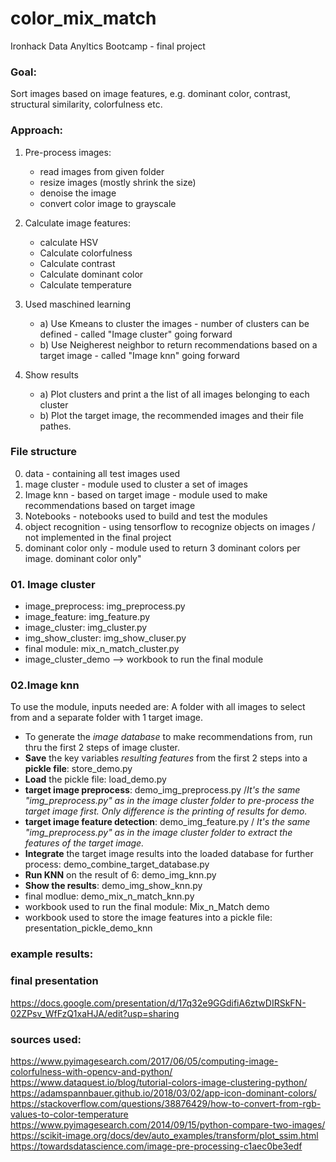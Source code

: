 # color_mix_match

Ironhack Data Anyltics Bootcamp - final project 

### Goal: 

Sort images based on image features, e.g. dominant color, contrast, structural similarity, colorfulness etc. 

### Approach:

1) Pre-process images:
    - read images from given folder 
    - resize images (mostly shrink the size)
    - denoise the image
    - convert color image to grayscale

2) Calculate image features:
    - calculate HSV
    - Calculate colorfulness
    - Calculate contrast 
    - Calculate dominant color 
    - Calculate temperature

3) Used maschined learning
    - a) Use Kmeans to cluster the images - number of clusters can be defined - called "Image cluster" going forward
    - b) Use Neigherest neighbor to return recommendations based on a target image - called "Image knn" going forward

4) Show results
    - a) Plot clusters and print a the list of all images belonging to each cluster
    - b) Plot the target image, the recommended images and their file pathes. 

### File structure

00. data - containing all test images used
01. mage cluster - module used to cluster a set of images
02. Image knn - based on target image - module used to make recommendations based on target image
03. Notebooks - notebooks used to build and test the modules
04. object recognition - using tensorflow to recognize objects on images / not implemented in the final project
05. dominant color only - module used to return 3 dominant colors per image. 
dominant color only"

### 01. Image cluster

- image_preprocess: img_preprocess.py
- image_feature: img_feature.py
- image_cluster: img_cluster.py
- img_show_cluster: img_show_cluser.py
- final module: mix_n_match_cluster.py
- image_cluster_demo --> workbook to run the final module 


### 02.Image knn

To use the module, inputs needed are:
A folder with all images to select from and a separate folder with 1 target image. 

- To generate the *image database* to make recommendations from, run thru the first 2 steps of image cluster.
- **Save** the key variables *resulting features* from the first 2 steps into a **pickle file**: store_demo.py
- **Load** the pickle file: load_demo.py
- **target image preprocess**: demo_img_preprocess.py /_It's the same "img_preprocess.py" as in the image cluster folder to pre-process the target image first. Only difference is the printing of results for demo._
- **target image feature detection**: demo_img_feature.py / _It's the same "img_preprocess.py" as in the image cluster folder to extract the features of the target image._
- **Integrate** the target image results into the loaded database for further process: demo_combine_target_database.py
- **Run KNN** on the result of 6: demo_img_knn.py
- **Show the results**: demo_img_show_knn.py
- final modlue: demo_mix_n_match_knn.py
- workbook used to run the final module: Mix_n_Match demo
- workbook used to store the image features into a pickle file: presentation_pickle_demo_knn


### example results: 



### final presentation
https://docs.google.com/presentation/d/17q32e9GGdifiA6ztwDIRSkFN-02ZPsv_WfFzQ1xaHJA/edit?usp=sharing


### sources used:
https://www.pyimagesearch.com/2017/06/05/computing-image-colorfulness-with-opencv-and-python/
https://www.dataquest.io/blog/tutorial-colors-image-clustering-python/
https://adamspannbauer.github.io/2018/03/02/app-icon-dominant-colors/
https://stackoverflow.com/questions/38876429/how-to-convert-from-rgb-values-to-color-temperature
https://www.pyimagesearch.com/2014/09/15/python-compare-two-images/
https://scikit-image.org/docs/dev/auto_examples/transform/plot_ssim.html 
https://towardsdatascience.com/image-pre-processing-c1aec0be3edf 
